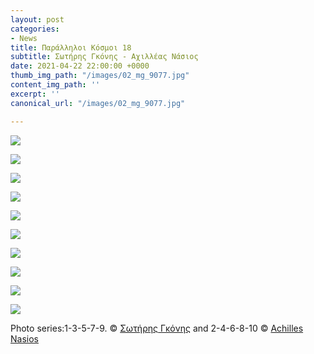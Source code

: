 ```yaml
---
layout: post
categories:
- News
title: Παράλληλοι Κόσμοι 18
subtitle: Σωτήρης Γκόνης - Αχιλλέας Νάσιος
date: 2021-04-22 22:00:00 +0000
thumb_img_path: "/images/02_mg_9077.jpg"
content_img_path: ''
excerpt: ''
canonical_url: "/images/02_mg_9077.jpg"

---
```

![](/images/01-137266306_839318476634489_5466290546161899851_n.jpg)

![](/images/02_mg_9077.jpg)

![](/images/03-137225540_188504162972284_8999779675124597334_n.jpg)

![](/images/04-55608037_10218291303776359_3672297269731786752_o.jpg)

![](/images/05-138361710_954043702089651_3394192354107148093_n.jpg)

![](/images/06_mg_7702.jpg)

![](/images/07-137535288_418224072780208_9035295601817915818_n.jpg)

![](/images/08-_mg_4046.jpg)

![](/images/09-138019581_521165482154675_3704778206355821612_n.jpg)

![](/images/10_mg_9128.jpg)

Photo series:1-3-5-7-9. © <a href="https://www.facebook.com/profile.php?id=550912249" target="blank">Σωτήρης Γκόνης</a> and  2-4-6-8-10 © <a href="https://anikon.org/" target="blank">Achilles Nasios</a>